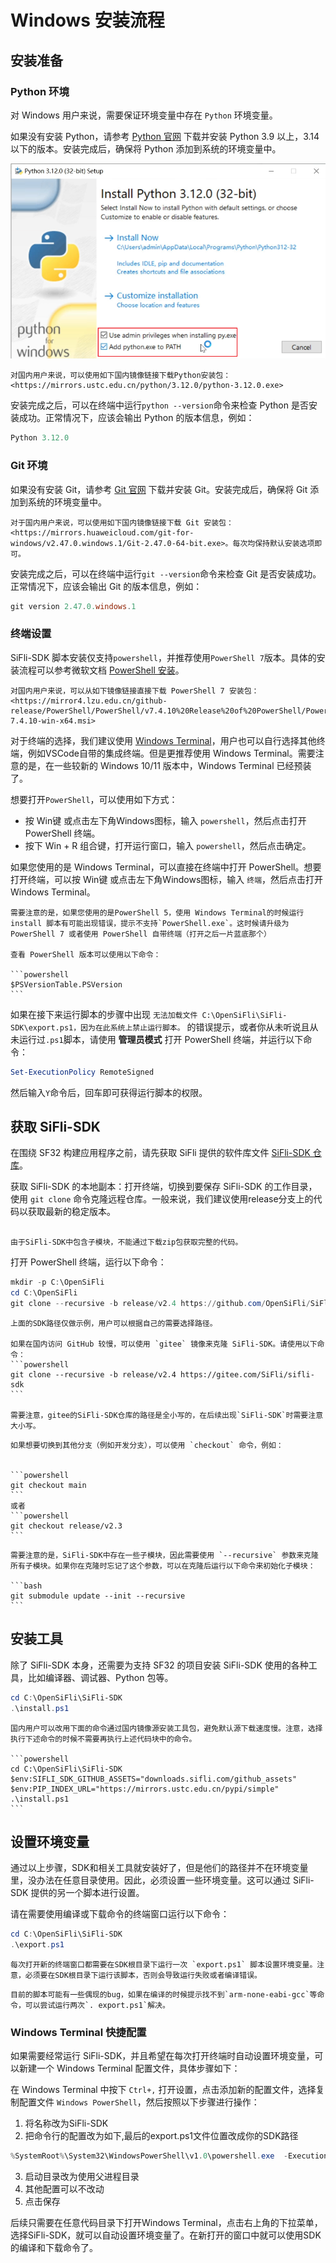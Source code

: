 # Windows 安装流程

## 安装准备

### Python 环境

对 Windows 用户来说，需要保证环境变量中存在 `Python` 环境变量。

如果没有安装 Python，请参考 [Python 官网](https://www.python.org/downloads/) 下载并安装 Python 3.9 以上，3.14以下的版本。安装完成后，确保将 Python 添加到系统的环境变量中。

![](image/2025-05-26-13-39-17.png)

```{note}
对国内用户来说，可以使用如下国内镜像链接下载Python安装包：<https://mirrors.ustc.edu.cn/python/3.12.0/python-3.12.0.exe>
```

安装完成之后，可以在终端中运行`python --version`命令来检查 Python 是否安装成功。正常情况下，应该会输出 Python 的版本信息，例如：

```powershell
Python 3.12.0
```

### Git 环境

如果没有安装 Git，请参考 [Git 官网](https://git-scm.com/download/win) 下载并安装 Git。安装完成后，确保将 Git 添加到系统的环境变量中。

```{note}
对于国内用户来说，可以使用如下国内镜像链接下载 Git 安装包：<https://mirrors.huaweicloud.com/git-for-windows/v2.47.0.windows.1/Git-2.47.0-64-bit.exe>。每次均保持默认安装选项即可。
```

安装完成之后，可以在终端中运行`git --version`命令来检查 Git 是否安装成功。正常情况下，应该会输出 Git 的版本信息，例如：

```powershell
git version 2.47.0.windows.1
```

### 终端设置

SiFli-SDK 脚本安装仅支持`powershell`，并推荐使用`PowerShell 7`版本。具体的安装流程可以参考微软文档 [PowerShell 安装](https://learn.microsoft.com/zh-cn/powershell/scripting/install/installing-powershell-on-windows?view=powershell-7.5)。

```{note}
对国内用户来说，可以从如下镜像链接直接下载 PowerShell 7 安装包：<https://mirror4.lzu.edu.cn/github-release/PowerShell/PowerShell/v7.4.10%20Release%20of%20PowerShell/PowerShell-7.4.10-win-x64.msi>
```

对于终端的选择，我们建议使用 [Windows Terminal](https://aka.ms/terminal)，用户也可以自行选择其他终端，例如VSCode自带的集成终端。但是更推荐使用 Windows Terminal。需要注意的是，在一些较新的 Windows 10/11 版本中，Windows Terminal 已经预装了。

想要打开`PowerShell`，可以使用如下方式：

- 按 Win键 或点击左下角Windows图标，输入 `powershell`，然后点击打开 PowerShell 终端。
- 按下 Win + R 组合键，打开运行窗口，输入 `powershell`，然后点击确定。

如果您使用的是 Windows Terminal，可以直接在终端中打开 PowerShell。想要打开终端，可以按 Win键 或点击左下角Windows图标，输入 `终端`，然后点击打开 Windows Terminal。

````{warning}
需要注意的是，如果您使用的是PowerShell 5，使用 Windows Terminal的时候运行 install 脚本有可能出现错误，提示不支持`PowerShell.exe`。这时候请升级为 PowerShell 7 或者使用 PowerShell 自带终端（打开之后一片蓝底那个）

查看 PowerShell 版本可以使用以下命令：

```powershell
$PSVersionTable.PSVersion
```

````

如果在接下来运行脚本的步骤中出现
`无法加载文件 C:\OpenSiFli\SiFli-SDK\export.ps1，因为在此系统上禁止运行脚本。` 的错误提示，或者你从未听说且从未运行过`.ps1`脚本，请使用 **管理员模式** 打开 PowerShell 终端，并运行以下命令：

```powershell
Set-ExecutionPolicy RemoteSigned
```

然后输入`Y`命令后，回车即可获得运行脚本的权限。

## 获取 SiFli-SDK

在围绕 SF32 构建应用程序之前，请先获取 SiFli 提供的软件库文件 [SiFli-SDK 仓库](https://github.com/OpenSiFli/SiFli-SDK)。

获取 SiFli-SDK 的本地副本：打开终端，切换到要保存 SiFli-SDK 的工作目录，使用 `git clone` 命令克隆远程仓库。一般来说，我们建议使用release分支上的代码以获取最新的稳定版本。

```{warning}

由于SiFli-SDK中包含子模块，不能通过下载zip包获取完整的代码。

```

打开 PowerShell 终端，运行以下命令：

```powershell
mkdir -p C:\OpenSiFli
cd C:\OpenSiFli
git clone --recursive -b release/v2.4 https://github.com/OpenSiFli/SiFli-SDK
```

````{note}
上面的SDK路径仅做示例，用户可以根据自己的需要选择路径。

如果在国内访问 GitHub 较慢，可以使用 `gitee` 镜像来克隆 SiFli-SDK。请使用以下命令：
```powershell
git clone --recursive -b release/v2.4 https://gitee.com/SiFli/sifli-sdk
```

需要注意，gitee的SiFli-SDK仓库的路径是全小写的，在后续出现`SiFli-SDK`时需要注意大小写。
````

````{note}
如果想要切换到其他分支（例如开发分支），可以使用 `checkout` 命令，例如：


```powershell
git checkout main
```
或者
```powershell
git checkout release/v2.3
```

````

````{note}
需要注意的是，SiFli-SDK中存在一些子模块，因此需要使用 `--recursive` 参数来克隆所有子模块。如果你在克隆时忘记了这个参数，可以在克隆后运行以下命令来初始化子模块：

```bash
git submodule update --init --recursive
```

````

## 安装工具

除了 SiFli-SDK 本身，还需要为支持 SF32 的项目安装 SiFli-SDK 使用的各种工具，比如编译器、调试器、Python 包等。

```powershell
cd C:\OpenSiFli\SiFli-SDK
.\install.ps1
```

````{note}
国内用户可以改用下面的命令通过国内镜像源安装工具包，避免默认源下载速度慢。注意，选择执行下述命令的时候不需要再执行上述代码块中的命令。

```powershell
cd C:\OpenSiFli\SiFli-SDK
$env:SIFLI_SDK_GITHUB_ASSETS="downloads.sifli.com/github_assets"
$env:PIP_INDEX_URL="https://mirrors.ustc.edu.cn/pypi/simple"
.\install.ps1
```

````

## 设置环境变量

通过以上步骤，SDK和相关工具就安装好了，但是他们的路径并不在环境变量里，没办法在任意目录使用。因此，必须设置一些环境变量。这可以通过 SiFli-SDK 提供的另一个脚本进行设置。

请在需要使用编译或下载命令的终端窗口运行以下命令：

```powershell
cd C:\OpenSiFli\SiFli-SDK
.\export.ps1
```

```{note}
每次打开新的终端窗口都需要在SDK根目录下运行一次 `export.ps1` 脚本设置环境变量。注意，必须要在SDK根目录下运行该脚本，否则会导致运行失败或者编译错误。
```

```{note}
目前的脚本可能有一些偶现的bug，如果在编译的时候提示找不到`arm-none-eabi-gcc`等命令，可以尝试运行两次`. export.ps1`解决。
```

### Windows Terminal 快捷配置

如果需要经常运行 SiFli-SDK，并且希望在每次打开终端时自动设置环境变量，可以新建一个 Windows Terminal 配置文件，具体步骤如下：

在 Windows Terminal 中按下 `Ctrl+,` 打开设置，点击添加新的配置文件，选择复制配置文件 `Windows PowerShell`，然后按照以下步骤进行操作：

1. 将名称改为SiFli-SDK
2. 把命令行的配置改为如下,最后的export.ps1文件位置改成你的SDK路径
```powershell
%SystemRoot%\System32\WindowsPowerShell\v1.0\powershell.exe  -ExecutionPolicy Bypass -NoExit -File  D:\SIFIL\SiFli-SDK\export.ps1
```
3. 启动目录改为使用父进程目录
4. 其他配置可以不改动
5. 点击保存

后续只需要在任意代码目录下打开Windows Terminal，点击右上角的下拉菜单，选择SiFli-SDK，就可以自动设置环境变量了。在新打开的窗口中就可以使用SDK的编译和下载命令了。
